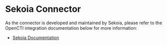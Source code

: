 # Sekoia Connector

As the connector is developed and maintained by Sekoia, please refer to the OpenCTI integration documentation below for more information:

- [Sekoia Documentation](https://docs.sekoia.io/cti/features/integrations/opencti/)